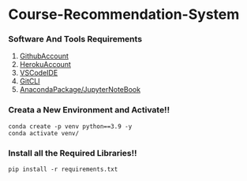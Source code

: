 # Course-Recommendation-System

### Software And Tools Requirements

1. [GithubAccount](https://github.com)
2. [HerokuAccount](https://heroku.com)
3. [VSCodeIDE](https://code.visualstudio.com/)
4. [GitCLI](https://git-scm.com/downloads)
5. [AnacondaPackage/JupyterNoteBook](https://www.anaconda.com/products/distribution)

### Creata a New Environment and Activate!!

```
conda create -p venv python==3.9 -y
conda activate venv/
```

### Install all the Required Libraries!!

```
pip install -r requirements.txt
```